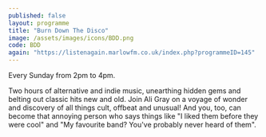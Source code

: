 ```yaml
---
published: false
layout: programme
title: "Burn Down The Disco"
image: /assets/images/icons/BDD.png
code: BDD
again: "https://listenagain.marlowfm.co.uk/index.php?programmeID=145"
---
```


Every Sunday from 2pm to 4pm.

Two hours of alternative and indie music, unearthing hidden gems and belting out classic hits new and old. Join Ali Gray on a voyage of wonder and discovery of all things cult, offbeat and unusual! And you, too, can become that annoying person who says things like "I liked them before they were cool" and "My favourite band? You've probably never heard of them".
